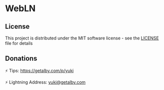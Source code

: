 # WebLN

## License

This project is distributed under the MIT software license - see the [LICENSE](../LICENSE) file for details

## Donations

⚡ Tips: https://getalby.com/p/yuki

⚡ Lightning Address: yuki@getalby.com